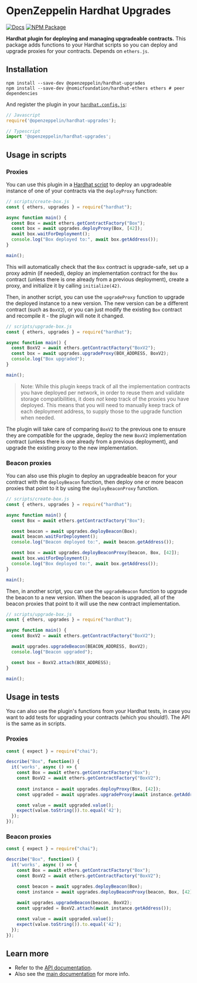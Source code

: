 # OpenZeppelin Hardhat Upgrades

[![Docs](https://img.shields.io/badge/docs-%F0%9F%93%84-blue)](https://docs.openzeppelin.com/upgrades-plugins/hardhat-upgrades)
[![NPM Package](https://img.shields.io/npm/v/@openzeppelin/hardhat-upgrades.svg)](https://www.npmjs.org/package/@openzeppelin/hardhat-upgrades)

**Hardhat plugin for deploying and managing upgradeable contracts.** This package adds functions to your Hardhat scripts so you can deploy and upgrade proxies for your contracts. Depends on `ethers.js`.

## Installation

```
npm install --save-dev @openzeppelin/hardhat-upgrades
npm install --save-dev @nomicfoundation/hardhat-ethers ethers # peer dependencies
```

And register the plugin in your [`hardhat.config.js`](https://hardhat.org/config/):

```js
// Javascript
require('@openzeppelin/hardhat-upgrades');

// Typescript
import '@openzeppelin/hardhat-upgrades';
```

## Usage in scripts

### Proxies

You can use this plugin in a [Hardhat script](https://hardhat.org/guides/scripts.html) to deploy an upgradeable instance of one of your contracts via the `deployProxy` function:

```js
// scripts/create-box.js
const { ethers, upgrades } = require("hardhat");

async function main() {
  const Box = await ethers.getContractFactory("Box");
  const box = await upgrades.deployProxy(Box, [42]);
  await box.waitForDeployment();
  console.log("Box deployed to:", await box.getAddress());
}

main();
```

This will automatically check that the `Box` contract is upgrade-safe, set up a proxy admin (if needed), deploy an implementation contract for the `Box` contract (unless there is one already from a previous deployment), create a proxy, and initialize it by calling `initialize(42)`.

Then, in another script, you can use the `upgradeProxy` function to upgrade the deployed instance to a new version. The new version can be a different contract (such as `BoxV2`), or you can just modify the existing `Box` contract and recompile it - the plugin will note it changed.

```js
// scripts/upgrade-box.js
const { ethers, upgrades } = require("hardhat");

async function main() {
  const BoxV2 = await ethers.getContractFactory("BoxV2");
  const box = await upgrades.upgradeProxy(BOX_ADDRESS, BoxV2);
  console.log("Box upgraded");
}

main();
```

> Note: While this plugin keeps track of all the implementation contracts you have deployed per network, in order to reuse them and validate storage compatibilities, it does _not_ keep track of the proxies you have deployed. This means that you will need to manually keep track of each deployment address, to supply those to the upgrade function when needed.

The plugin will take care of comparing `BoxV2` to the previous one to ensure they are compatible for the upgrade, deploy the new `BoxV2` implementation contract (unless there is one already from a previous deployment), and upgrade the existing proxy to the new implementation.

### Beacon proxies

You can also use this plugin to deploy an upgradeable beacon for your contract with the `deployBeacon` function, then deploy one or more beacon proxies that point to it by using the `deployBeaconProxy` function.

```js
// scripts/create-box.js
const { ethers, upgrades } = require("hardhat");

async function main() {
  const Box = await ethers.getContractFactory("Box");

  const beacon = await upgrades.deployBeacon(Box);
  await beacon.waitForDeployment();
  console.log("Beacon deployed to:", await beacon.getAddress());

  const box = await upgrades.deployBeaconProxy(beacon, Box, [42]);
  await box.waitForDeployment();
  console.log("Box deployed to:", await box.getAddress());
}

main();
```

Then, in another script, you can use the `upgradeBeacon` function to upgrade the beacon to a new version. When the beacon is upgraded, all of the beacon proxies that point to it will use the new contract implementation.

```js
// scripts/upgrade-box.js
const { ethers, upgrades } = require("hardhat");

async function main() {
  const BoxV2 = await ethers.getContractFactory("BoxV2");

  await upgrades.upgradeBeacon(BEACON_ADDRESS, BoxV2);
  console.log("Beacon upgraded");

  const box = BoxV2.attach(BOX_ADDRESS);
}

main();
```

## Usage in tests

You can also use the plugin's functions from your Hardhat tests, in case you want to add tests for upgrading your contracts (which you should!). The API is the same as in scripts.

### Proxies

```js
const { expect } = require("chai");

describe("Box", function() {
  it('works', async () => {
    const Box = await ethers.getContractFactory("Box");
    const BoxV2 = await ethers.getContractFactory("BoxV2");
  
    const instance = await upgrades.deployProxy(Box, [42]);
    const upgraded = await upgrades.upgradeProxy(await instance.getAddress(), BoxV2);

    const value = await upgraded.value();
    expect(value.toString()).to.equal('42');
  });
});
```

### Beacon proxies

```js
const { expect } = require("chai");

describe("Box", function() {
  it('works', async () => {
    const Box = await ethers.getContractFactory("Box");
    const BoxV2 = await ethers.getContractFactory("BoxV2");

    const beacon = await upgrades.deployBeacon(Box);
    const instance = await upgrades.deployBeaconProxy(beacon, Box, [42]);
    
    await upgrades.upgradeBeacon(beacon, BoxV2);
    const upgraded = BoxV2.attach(await instance.getAddress());

    const value = await upgraded.value();
    expect(value.toString()).to.equal('42');
  });
});
```

## Learn more
* Refer to the [API documentation](https://docs.openzeppelin.com/upgrades-plugins/api-hardhat-upgrades).
* Also see the [main documentation](https://docs.openzeppelin.com/upgrades-plugins) for more info.
